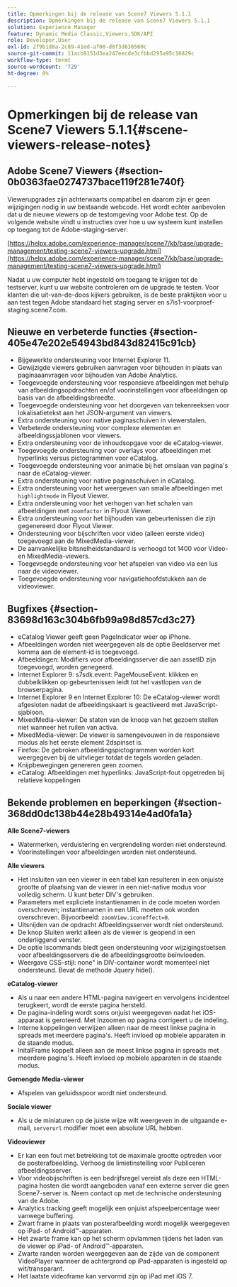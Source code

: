 ```yaml
---
title: Opmerkingen bij de release van Scene7 Viewers 5.1.1
description: Opmerkingen bij de release van Scene7 Viewers 5.1.1
solution: Experience Manager
feature: Dynamic Media Classic,Viewers,SDK/API
role: Developer,User
exl-id: 2f9b1d0a-2c89-41ed-af00-d8f3d636560c
source-git-commit: 11acb9151d3ea247eecde3cfbbd295a95c10829c
workflow-type: tm+mt
source-wordcount: '729'
ht-degree: 0%

---
```


# Opmerkingen bij de release van Scene7 Viewers 5.1.1{#scene-viewers-release-notes}

## Adobe Scene7 Viewers {#section-0b0363fae0274737bace119f281e740f}

Viewerupgrades zijn achterwaarts compatibel en daarom zijn er geen wijzigingen nodig in uw bestaande webcode. Het wordt echter aanbevolen dat u de nieuwe viewers op de testomgeving voor Adobe test. Op de volgende website vindt u instructies over hoe u uw systeem kunt instellen op toegang tot de Adobe-staging-server:

[https://helpx.adobe.com/experience-manager/scene7/kb/base/upgrade-management/testing-scene7-viewers-upgrade.html](https://helpx.adobe.com/experience-manager/scene7/kb/base/upgrade-management/testing-scene7-viewers-upgrade.html)

Nadat u uw computer hebt ingesteld om toegang te krijgen tot de testserver, kunt u uw website controleren om de upgrade te testen. Voor klanten die uit-van-de-doos kijkers gebruiken, is de beste praktijken voor u aan test tegen Adobe standaard het staging server en s7is1-voorproef-staging.scene7.com.

## Nieuwe en verbeterde functies {#section-405e47e202e54943bd843d82415c91cb}

* Bijgewerkte ondersteuning voor Internet Explorer 11.
* Gewijzigde viewers gebruiken aanvragen voor bijhouden in plaats van paginaaanvragen voor bijhouden van Adobe Analytics.
* Toegevoegde ondersteuning voor responsieve afbeeldingen met behulp van afbeeldingsopdrachten en/of voorinstellingen voor afbeeldingen op basis van de afbeeldingsbreedte.
* Toegevoegde ondersteuning voor het doorgeven van tekenreeksen voor lokalisatietekst aan het JSON-argument van viewers.
* Extra ondersteuning voor native paginaschuiven in viewerstalen.
* Verbeterde ondersteuning voor complexe elementen en afbeeldingssjablonen voor viewers.
* Extra ondersteuning voor de inhoudsopgave voor de eCatalog-viewer.
* Toegevoegde ondersteuning voor overlays voor afbeeldingen met hyperlinks versus pictogrammen voor eCatalog.
* Toegevoegde ondersteuning voor animatie bij het omslaan van pagina&#39;s naar de eCatalog-viewer.
* Extra ondersteuning voor native paginaschuiven in eCatalog.
* Extra ondersteuning voor het weergeven van smalle afbeeldingen met `highlightmode` in Flyout Viewer.
* Extra ondersteuning voor het verhogen van het schalen van afbeeldingen met `zoomfactor` in Flyout Viewer.
* Extra ondersteuning voor het bijhouden van gebeurtenissen die zijn gegenereerd door Flyout Viewer.
* Ondersteuning voor bijschriften voor video (alleen eerste video) toegevoegd aan de MixedMedia-viewer.
* De aanvankelijke bitsnelheidstandaard is verhoogd tot 1400 voor Video- en MixedMedia-viewers.
* Toegevoegde ondersteuning voor het afspelen van video via een lus naar de videoviewer.
* Toegevoegde ondersteuning voor navigatiehoofdstukken aan de videoviewer.

## Bugfixes {#section-83698d163c304b6fb99a98d857cd3c27}

* eCatalog Viewer geeft geen PageIndicator weer op iPhone.
* Afbeeldingen worden niet weergegeven als de optie Beeldserver met komma aan de element-id is toegevoegd.
* Afbeeldingen: Modifiers voor afbeeldingsserver die aan assetID zijn toegevoegd, worden genegeerd.
* Internet Explorer 9: s7sdk.event: PageMouseEvent: klikken en dubbelklikken op gebeurtenissen leidt tot het vastlopen van de browserpagina.
* Internet Explorer 9 en Internet Explorer 10: De eCatalog-viewer wordt afgesloten nadat de afbeeldingskaart is geactiveerd met JavaScript-sjabloon.
* MixedMedia-viewer: De staten van de knoop van het gezoem stellen niet wanneer het ruilen van activa.
* MixedMedia-viewer: De viewer is samengevouwen in de responsieve modus als het eerste element 2dspinset is.
* Firefox: De gebroken afbeeldingspictogrammen worden kort weergegeven bij de uitvlieger totdat de tegels worden geladen.
* Knijpbewegingen genereren geen zoomen.
* eCatalog: Afbeeldingen met hyperlinks: JavaScript-fout opgetreden bij relatieve koppelingen

## Bekende problemen en beperkingen {#section-368dd0dc138b44e28b49314e4ad0fa1a}

**Alle Scene7-viewers**

* Watermerken, verduistering en vergrendeling worden niet ondersteund.
* Voorinstellingen voor afbeeldingen worden niet ondersteund.

**Alle viewers**

* Het insluiten van een viewer in een tabel kan resulteren in een onjuiste grootte of plaatsing van de viewer in een niet-native modus voor volledig scherm. U kunt beter DIV&#39;s gebruiken.
* Parameters met expliciete instantienamen in de code moeten worden overschreven; instantienamen in een URL moeten ook worden overschreven. Bijvoorbeeld: `zoomView.iconeffect=0`.
* Uitsnijden van de opdracht Afbeeldingsserver wordt niet ondersteund.
* De knop Sluiten werkt alleen als de viewer is geopend in een onderliggend venster.
* De optie Iscommands biedt geen ondersteuning voor wijzigingstoetsen voor afbeeldingsservers die de afbeeldingsgrootte beïnvloeden.
* Weergave CSS-stijl: none&quot; in DIV-container wordt momenteel niet ondersteund. Bevat de methode Jquery hide().

**eCatalog-viewer**

* Als u naar een andere HTML-pagina navigeert en vervolgens incidenteel terugkeert, wordt de eerste pagina hersteld.
* De pagina-indeling wordt soms onjuist weergegeven nadat het iOS-apparaat is geroteerd. Met Inzoomen op pagina corrigeert u de indeling.
* Interne koppelingen verwijzen alleen naar de meest linkse pagina in spreads met meerdere pagina&#39;s. Heeft invloed op mobiele apparaten in de staande modus.
* InitalFrame koppelt alleen aan de meest linkse pagina in spreads met meerdere pagina&#39;s. Heeft invloed op mobiele apparaten in de staande modus.

**Gemengde Media-viewer**

* Afspelen van geluidsspoor wordt niet ondersteund.

**Sociale viewer**

* Als u de miniaturen op de juiste wijze wilt weergeven in de uitgaande e-mail, `serverurl` modifier moet een absolute URL hebben.

**Videoviewer**

* Er kan een fout met betrekking tot de maximale grootte optreden voor de posterafbeelding. Verhoog de limietinstelling voor Publiceren afbeeldingsserver.
* Voor videobijschriften is een bedrijfsregel vereist als deze een HTML-pagina hosten die wordt aangeboden vanaf een externe server die geen Scene7-server is. Neem contact op met de technische ondersteuning van de Adobe.
* Analytics tracking geeft mogelijk een onjuist afspeelpercentage weer vanwege buffering.
* Zwart frame in plaats van posterafbeelding wordt mogelijk weergegeven op iPad- of Android™-apparaten.
* Het zwarte frame kan op het scherm opvlammen tijdens het laden van de viewer op iPad- of Android™-apparaten.
* Zwarte randen worden weergegeven aan de zijde van de component VideoPlayer wanneer de achtergrond op iPad-apparaten is ingesteld op wit/transparant.
* Het laatste videoframe kan vervormd zijn op iPad met iOS 7.

